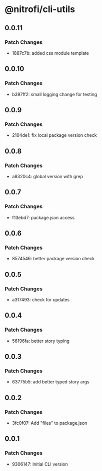 # @nitrofi/cli-utils

## 0.0.11

### Patch Changes

- 1887c7b: added css module template

## 0.0.10

### Patch Changes

- b397ff2: small logging change for testing

## 0.0.9

### Patch Changes

- 2104de1: fix local package version check

## 0.0.8

### Patch Changes

- a8320c4: global version with grep

## 0.0.7

### Patch Changes

- f13ebd7: package.json access

## 0.0.6

### Patch Changes

- 8574546: better package version check

## 0.0.5

### Patch Changes

- a317493: check for updates

## 0.0.4

### Patch Changes

- 56196fa: better story typing

## 0.0.3

### Patch Changes

- 63775b5: add better typed story args

## 0.0.2

### Patch Changes

- 3fc0f07: Add "files" to package.json

## 0.0.1

### Patch Changes

- 9306147: Initial CLI version
